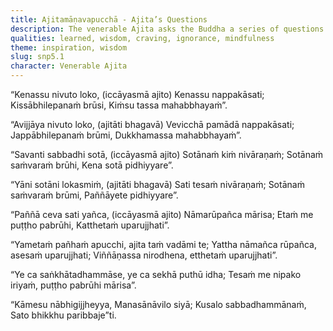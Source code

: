 ```yaml
---
title: Ajitamāṇavapucchā - Ajita’s Questions
description: The venerable Ajita asks the Buddha a series of questions about the nature of the world, the currents of defilements, how to overcome name and form and the conduct of those who have comprehended the Dhamma.
qualities: learned, wisdom, craving, ignorance, mindfulness
theme: inspiration, wisdom
slug: snp5.1
character: Venerable Ajita
---
```


“Kenassu nivuto loko,
(iccāyasmā ajito)
Kenassu nappakāsati;
Kissābhilepanaṁ brūsi,
Kiṁsu tassa mahabbhayaṁ”.

“Avijjāya nivuto loko,
(ajitāti bhagavā)
Vevicchā pamādā nappakāsati;
Jappābhilepanaṁ brūmi,
Dukkhamassa mahabbhayaṁ”.

“Savanti sabbadhi sotā,
(iccāyasmā ajito)
Sotānaṁ kiṁ nivāraṇaṁ;
Sotānaṁ saṁvaraṁ brūhi,
Kena sotā pidhiyyare”.

“Yāni sotāni lokasmiṁ,
(ajitāti bhagavā)
Sati tesaṁ nivāraṇaṁ;
Sotānaṁ saṁvaraṁ brūmi,
Paññāyete pidhiyyare”.

“Paññā ceva sati yañca,
(iccāyasmā ajito)
Nāmarūpañca mārisa;
Etaṁ me puṭṭho pabrūhi,
Katthetaṁ uparujjhati”.

“Yametaṁ pañhaṁ apucchi,
ajita taṁ vadāmi te;
Yattha nāmañca rūpañca,
asesaṁ uparujjhati;
Viññāṇassa nirodhena,
etthetaṁ uparujjhati”.

“Ye ca saṅkhātadhammāse,
ye ca sekhā puthū idha;
Tesaṁ me nipako iriyaṁ,
puṭṭho pabrūhi mārisa”.

“Kāmesu nābhigijjheyya,
Manasānāvilo siyā;
Kusalo sabbadhammānaṁ,
Sato bhikkhu paribbaje”ti.
